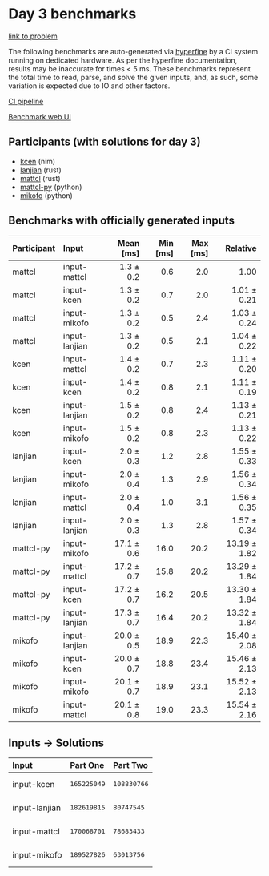 # Day 3 benchmarks

[link to problem](https://adventofcode.com/2024/day/3)

The following benchmarks are auto-generated via
[hyperfine](https://github.com/sharkdp/hyperfine) by a CI system running on
dedicated hardware. As per the hyperfine documentation, results may be
inaccurate for times < 5 ms. These benchmarks represent the total time to read,
parse, and solve the given inputs, and, as such, some variation is expected due
to IO and other factors.

[CI pipeline](http://ci.papercode.net:8080/teams/main/pipelines/aoc2024)

[Benchmark web UI](https://aoc.ancalagon.black)


## Participants (with solutions for day 3)

- [kcen](https://github.com/kcen/aoc2024) (nim)
- [lanjian](https://github.com/lanjian/aoc-2024) (rust)
- [mattcl](https://github.com/mattcl/aoc2024) (rust)
- [mattcl-py](https://github.com/mattcl/aoc2024-py) (python)
- [mikofo](https://github.com/mikofo/aoc2024) (python)


## Benchmarks with officially generated inputs

| Participant | Input | Mean [ms] | Min [ms] | Max [ms] | Relative |
|:---|:---|---:|---:|---:|---:|
| mattcl | input-mattcl | 1.3 ± 0.2 | 0.6 | 2.0 | 1.00 |
| mattcl | input-kcen | 1.3 ± 0.2 | 0.7 | 2.0 | 1.01 ± 0.21 |
| mattcl | input-mikofo | 1.3 ± 0.2 | 0.5 | 2.4 | 1.03 ± 0.24 |
| mattcl | input-lanjian | 1.3 ± 0.2 | 0.5 | 2.1 | 1.04 ± 0.22 |
| kcen | input-mattcl | 1.4 ± 0.2 | 0.7 | 2.3 | 1.11 ± 0.20 |
| kcen | input-kcen | 1.4 ± 0.2 | 0.8 | 2.1 | 1.11 ± 0.19 |
| kcen | input-lanjian | 1.5 ± 0.2 | 0.8 | 2.4 | 1.13 ± 0.21 |
| kcen | input-mikofo | 1.5 ± 0.2 | 0.8 | 2.3 | 1.13 ± 0.22 |
| lanjian | input-kcen | 2.0 ± 0.3 | 1.2 | 2.8 | 1.55 ± 0.33 |
| lanjian | input-mikofo | 2.0 ± 0.4 | 1.3 | 2.9 | 1.56 ± 0.34 |
| lanjian | input-mattcl | 2.0 ± 0.4 | 1.0 | 3.1 | 1.56 ± 0.35 |
| lanjian | input-lanjian | 2.0 ± 0.3 | 1.3 | 2.8 | 1.57 ± 0.34 |
| mattcl-py | input-mikofo | 17.1 ± 0.6 | 16.0 | 20.2 | 13.19 ± 1.82 |
| mattcl-py | input-mattcl | 17.2 ± 0.7 | 15.8 | 20.2 | 13.29 ± 1.84 |
| mattcl-py | input-kcen | 17.2 ± 0.7 | 16.2 | 20.5 | 13.30 ± 1.84 |
| mattcl-py | input-lanjian | 17.3 ± 0.7 | 16.4 | 20.2 | 13.32 ± 1.84 |
| mikofo | input-lanjian | 20.0 ± 0.5 | 18.9 | 22.3 | 15.40 ± 2.08 |
| mikofo | input-kcen | 20.0 ± 0.7 | 18.8 | 23.4 | 15.46 ± 2.13 |
| mikofo | input-mikofo | 20.1 ± 0.7 | 18.9 | 23.1 | 15.52 ± 2.13 |
| mikofo | input-mattcl | 20.1 ± 0.8 | 19.0 | 23.3 | 15.54 ± 2.16 |


## Inputs -> Solutions

| Input | Part One | Part Two |
|:---|:---|:---|
|input-kcen|<pre>165225049</pre>|<pre>108830766</pre>|
|input-lanjian|<pre>182619815</pre>|<pre>80747545</pre>|
|input-mattcl|<pre>170068701</pre>|<pre>78683433</pre>|
|input-mikofo|<pre>189527826</pre>|<pre>63013756</pre>|